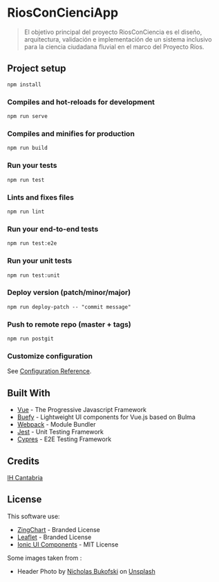 # RiosConCienciApp

> El objetivo principal del proyecto RiosConCiencia es el diseño, arquitectura, validación e implementación de un sistema inclusivo para la ciencia ciudadana fluvial en el marco del Proyecto Ríos.

## Project setup

```
npm install
```

### Compiles and hot-reloads for development

```
npm run serve
```

### Compiles and minifies for production

```
npm run build
```

### Run your tests

```
npm run test
```

### Lints and fixes files

```
npm run lint
```

### Run your end-to-end tests

```
npm run test:e2e
```

### Run your unit tests

```
npm run test:unit
```

### Deploy version (patch/minor/major)

```
npm run deploy-patch -- "commit message"
```

### Push to remote repo (master + tags)

```
npm run postgit
```

### Customize configuration

See [Configuration Reference](https://cli.vuejs.org/config/).

## Built With

- [Vue](https://vuejs.org/) - The Progressive Javascript Framework
- [Buefy](https://buefy.org/) - Lightweight UI components for Vue.js based on Bulma
- [Webpack](https://webpack.js.org/) - Module Bundler
- [Jest](https://jestjs.io/) - Unit Testing Framework
- [Cypres](https://www.cypress.io/) - E2E Testing Framework

## Credits

[IH Cantabria](https://github.com/IHCantabria)

## License

This software use:

- [ZingChart](https://www.zingchart.com) - Branded License
- [Leaflet](https://leafletjs.com/) - Branded License
- [Ionic UI Components](https://ionicframework.com/docs/components) - MIT License

Some images taken from :

- Header Photo by [Nicholas Bukofski](https://unsplash.com/@bukofskicreative?utm_source=unsplash&utm_medium=referral&utm_content=creditCopyText) on [Unsplash](https://unsplash.com)
